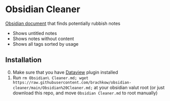 # Obsidian Cleaner

[Obsidian document](https://github.com/brachkow/obsidian-cleaner/blob/main/Obsidian%20Cleaner.md) that finds potentially rubbish notes

- Shows untitled notes
- Shows notes without content
- Shows all tags sorted by usage

## Installation
0. Make sure that you have [Dataview](https://github.com/blacksmithgu/obsidian-dataview) plugin installed
1. Run `rm Obsidian\ Cleaner.md; wget https://raw.githubusercontent.com/brachkow/obsidian-cleaner/main/Obsidian%20Cleaner.md;` at your obsidian valut root (or just download this repo, and move `Obsidian Cleaner.md` to root manually)
